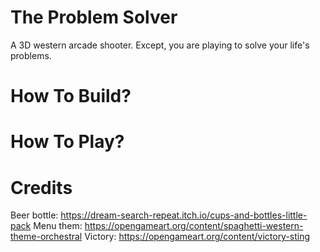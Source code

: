 # The Problem Solver 
A 3D western arcade shooter. Except, you are playing to solve your life's problems. 

# How To Build? 

# How To Play? 

# Credits
Beer bottle: https://dream-search-repeat.itch.io/cups-and-bottles-little-pack
Menu them: https://opengameart.org/content/spaghetti-western-theme-orchestral
Victory: https://opengameart.org/content/victory-sting
